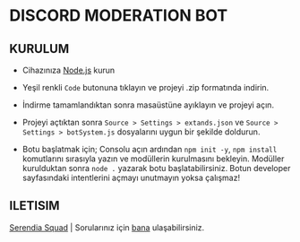# DISCORD MODERATION BOT

## KURULUM
<ul>
  <li><p>Cihazınıza <a href="https://nodejs.org/en/" rel="nofollow">Node.js</a> kurun</p></li>
  <li><p>Yeşil renkli <code>Code</code> butonuna tıklayın ve projeyi .zip formatında indirin.</p></li>
  <li><p>İndirme tamamlandıktan sonra masaüstüne ayıklayın ve projeyi açın.</p></li>
  <li><p>Projeyi açtıktan sonra <code>Source > Settings > extands.json</code> ve <code>Source > Settings > botSystem.js</code> dosyalarını uygun bir şekilde doldurun.</p></li>
  <li><p>Botu başlatmak için; Consolu açın ardından <code>npm init -y</code>, <code>npm install</code> komutlarını sırasıyla yazın ve modüllerin kurulmasını bekleyin. Modüller kurulduktan sonra <code>node .</code> yazarak botu başlatabilirsiniz. Botun developer sayfasındaki intentlerini açmayı unutmayın yoksa çalışmaz!</p></li>
</ul>

## ILETISIM

<p><a href="https://discord.com/invite/serendia">Serendia Squad</a> | Sorularınız için <a href="https://discord.com/users/345892697955106818">bana</a> ulaşabilirsiniz.</p>
